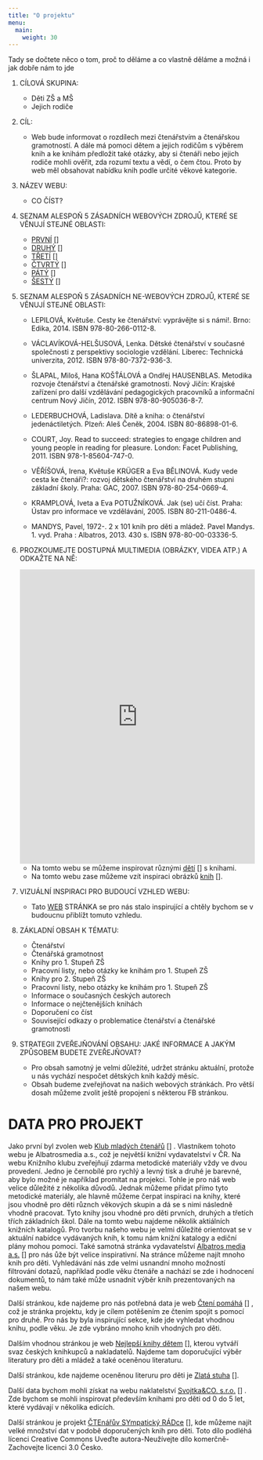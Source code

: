 ```yaml
---
title: "O projektu"
menu:
  main:
    weight: 30
---
```


Tady se dočtete něco o tom, proč to děláme a co vlastně děláme a možná i jak dobře nám to jde 



1. CÍLOVÁ SKUPINA:
	* Děti ZŠ a MŠ
	* Jejich rodiče

2. CÍL:
	* Web bude informovat o rozdílech mezi čtenářstvím a čtenářskou gramotností. A dále má pomoci dětem a jejich rodičům s výběrem knih a ke knihám předložit také otázky, aby si čtenáři nebo jejich rodiče mohli ověřit, zda rozumí textu a vědí, o čem čtou. Proto by web měl obsahovat nabídku knih podle určité věkové kategorie.

3. NÁZEV WEBU:
	* CO ČÍST?

4. SEZNAM ALESPOŇ 5 ZÁSADNÍCH WEBOVÝCH ZDROJŮ, KTERÉ SE VĚNUJÍ STEJNÉ OBLASTI:
	* [PRVNÍ] []
	* [DRUHÝ] []
	* [TŘETÍ] []
	* [ČTVRTÝ] []
	* [PÁTÝ] []
	* [ŠESTÝ] []

5. SEZNAM ALESPOŇ 5 ZÁSADNÍCH NE-WEBOVÝCH ZDROJŮ, KTERÉ SE VĚNUJÍ STEJNÉ OBLASTI:
	* LEPILOVÁ, Květuše. Cesty ke čtenářství: vyprávějte si s námi!. Brno: Edika, 2014. ISBN 978-80-266-0112-8.

	* VÁCLAVÍKOVÁ-HELŠUSOVÁ, Lenka. Dětské čtenářství v současné společnosti z perspektivy sociologie vzdělání. Liberec: Technická univerzita, 2012. ISBN 978-80-7372-936-3.

	* ŠLAPAL, Miloš, Hana KOŠŤÁLOVÁ a Ondřej HAUSENBLAS. Metodika rozvoje čtenářství a čtenářské gramotnosti. Nový Jičín: Krajské zařízení pro další vzdělávání pedagogických pracovníků a informační centrum Nový Jičín, 2012. ISBN 978-80-905036-8-7.

	* LEDERBUCHOVÁ, Ladislava. Dítě a kniha: o čtenářství jedenáctiletých. Plzeň: Aleš Čeněk, 2004. ISBN 80-86898-01-6.

	* COURT, Joy. Read to succeed: strategies to engage children and young people in reading for pleasure. London: Facet Publishing, 2011. ISBN 978-1-85604-747-0.

	* VĚŘÍŠOVÁ, Irena, Květuše KRÜGER a Eva BĚLINOVÁ. Kudy vede cesta ke čtenáři?: rozvoj dětského čtenářství na druhém stupni základní školy. Praha: GAC, 2007. ISBN 978-80-254-0669-4.

	* KRAMPLOVÁ, Iveta a Eva POTUŽNÍKOVÁ. Jak (se) učí číst. Praha: Ústav pro informace ve vzdělávání, 2005. ISBN 80-211-0486-4.

	* MANDYS, Pavel, 1972-. 2 x 101 knih pro děti a mládež.  Pavel Mandys.  1. vyd. Praha : Albatros, 2013. 430 s. ISBN 978-80-00-03336-5.

6. PROZKOUMEJTE DOSTUPNÁ MULTIMEDIA (OBRÁZKY, VIDEA ATP.) A ODKAŽTE NA NĚ:

	<iframe frameborder="0"  width="100%" height = "600px" src="https://www.youtube.com/embed/3kSMA7dmgik"></iframe>


	* Na tomto webu se můžeme inspirovat různými [dětí] [] s knihami.
	* Na tomto webu zase můžeme vzít inspiraci obrázků [knih] [].

7. VIZUÁLNÍ INSPIRACI PRO BUDOUCÍ VZHLED WEBU:
	* Tato [WEB][] STRÁNKA se pro nás stalo inspirující a chtěly bychom se v budoucnu přiblížt tomuto vzhledu.

8. ZÁKLADNÍ OBSAH K TÉMATU:
	* Čtenářství
	* Čtenářská gramotnost
	* Knihy pro 1. Stupeň ZŠ
	* Pracovní listy, nebo otázky ke knihám pro 1. Stupeň ZŠ
	* Knihy pro 2. Stupeň ZŠ
	* Pracovní listy, nebo otázky ke knihám pro 1. Stupeň ZŠ
	* Informace o současných českých autorech
	* Informace o nejčtenějších knihách 
	* Doporučení co číst
	* Související odkazy o problematice čtenářství a čtenářské gramotnosti

9. STRATEGII ZVEŘEJŇOVÁNÍ OBSAHU: JAKÉ INFORMACE A JAKÝM ZPŮSOBEM BUDETE ZVEŘEJŇOVAT?
	* Pro obsah samotný je velmi důležité, udržet stránku aktuální, protože u nás vychází nespočet dětských knih každý měsíc.
	* Obsah budeme zveřejňovat na našich webových stránkách. Pro větší dosah můžeme zvolit ještě propojení s některou FB stránkou.
		


# DATA PRO PROJEKT

Jako první byl zvolen web [Klub mladých čtenářů] [] . Vlastníkem tohoto webu je Albatrosmedia a.s., což je největší knižní vydavatelství v ČR. Na webu Knižního klubu zveřejňují zdarma metodické materiály vždy ve dvou provedení. Jedno je černobílé pro rychlý a levný tisk a druhé je barevné, aby bylo možné je například promítat na projekci. Tohle je pro náš web velice důležité z několika důvodů. Jednak můžeme přidat přímo tyto metodické materiály, ale hlavně můžeme čerpat inspiraci na knihy, které jsou vhodně pro děti různch věkových skupin a dá se s nimi následně vhodně pracovat. Tyto knihy jsou vhodné pro děti prvních, druhých a třetích třích základních škol. Dále na tomto webu najdeme několik aktiálních knižních katalogů. Pro tvorbu našeho webu je velmi důležité orientovat se v aktuální nabídce vydávaných knih, k tomu nám knižní katalogy a ediční plány mohou pomoci. Také samotná stránka vydavatelství [Albatros media a.s.] [] pro nás ůže být velice inspirativní. Na stránce můžeme najít mnoho knih pro děti. Vyhledávání nás zde velmi usnandní mnoho možností filtrování dotazů, například podle věku čtenáře a nachází se zde i hodnocení dokumentů, to nám také může usnadnit výběr knih prezentovaných na našem webu.  

Další stránkou, kde najdeme pro nás potřebná data je web  [Čtení pomáhá] [] , což je stránka projektu, kdy je cílem potěšením ze čtením spojit s pomocí pro druhé. Pro nás by byla inspirující sekce, kde jde vyhledat vhodnou knihu, podle věku. Je zde vybráno mnoho knih vhodných pro děti. 

Dalším vhodnou stránkou je web [Nejlepší knihy dětem] [], kterou vytváří svaz českých knihkupců a nakladatelů. Najdeme tam doporučující výběr literatury pro děti a mládež a také oceněnou literaturu. 

Další stránkou, kde najdeme oceněnou literuru pro děti je [Zlatá stuha] []. 

Další data bychom mohli získat na webu naklatelství [Svojtka&CO. s.r.o.] [] . Zde bychom se mohli inspirovat především knihami pro děti od 0 do 5 let, které vydávají v několika edicích. 

Další stránkou je projekt [ČTEnářův SYmpatický RÁDce] [], kde můžeme najít velké množství dat v podobě doporučených knih pro děti. Toto dílo podléhá lícenci       Creative Commons Uveďte autora-Neužívejte dílo komerčně-Zachovejte licenci 3.0 Česko. 









[Hugo]: https://gohugo.io
[VIKBA07]: https://is.muni.cz/predmet/phil/VIKBA07
[hugoDocs]: https://gohugo.io/documentation/
[qs]: https://gohugo.io/getting-started/quick-start/

[WEB]: http://www.myschoolhouse.com/courses/Reading-Lessons.htm
[dětí]: https://www.dreamstime.com/search.php?securitycheck=d8b640f29bfde0b3169a0f8825a1f79c&firstvalue=young+reader&lastsearchvalue=&srh_field=child+reader&s_ph=y&s_il=y&s_video=y&s_audio=y
[knih]: https://www.dreamstime.com/search.php?securitycheck=d8b640f29bfde0b3169a0f8825a1f79c&firstvalue=child+reader&lastsearchvalue=&srh_field=childrens+books&s_ph=y&s_il=y&s_video=y&s_audio=y
[PRVNÍ]: https://duha.mzk.cz/clanky/vyzkum-detskeho-ceskeho-ctenarstvi-2013
[DRUHÝ]: http://www.ptejteseknihovny.cz/dotazy/podpora-detskeho-ctenarstvi
[TŘETÍ]: http://www.paidagogos.net/issues/2013/2/article.php?id=22
[ČTVRTÝ]: http://www.csicr.cz/Prave-menu/Mezinarodni-setreni/PIRLS
[PÁTÝ]: https://dum.rvp.cz/materialy/prvni-cteni-1.html
[ŠESTÝ]: https://www.kellnerfoundation.cz/pomahame-skolam-k-uspechu/projekt/pedagogicke-inspirace/jak-naucit-deti-spravne-cist

[Klub mladých čtenářů]: http://www.kmc.cz/pracovni-listy-k-vybranym-kniznim-titulum-zdarma.html
[Albatros media a.s.]: http://www.albatrosmedia.cz/beletrie-pro-deti/
[Čtení pomáhá]:http://www.ctenipomaha.cz/
[Nejlepší knihy dětem]: http://www.nejlepsiknihydetem.cz/
[Zlatá stuha]: http://www.zlatastuha.cz/
[Svojtka&CO. s.r.o.]: https://www.svojtka.cz/
[ČTEnářův SYmpatický RÁDce]: http://www.ctesyrad.cz/
[ Creative Commons Uveďte autora-Neužívejte dílo komerčně-Zachovejte licenci 3.0 Česko]: https://creativecommons.org/licenses/by-nc-sa/3.0/cz/